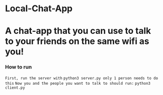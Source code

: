 # Local-Chat-App
# A chat-app that you can use to talk to your friends on the same wifi as you!
### How to run
`First, run the server with`
 `python3 server.py
 only 1 person needs to do this`
 `Now you and the people you want to talk to should run:`
 `python3 client.py`
